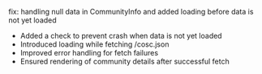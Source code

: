 fix: handling null data in CommunityInfo and added loading before data is not yet loaded

- Added a check to prevent crash when data is not yet loaded
- Introduced loading while fetching /cosc.json
- Improved error handling for fetch failures
- Ensured rendering of community details after successful fetch
